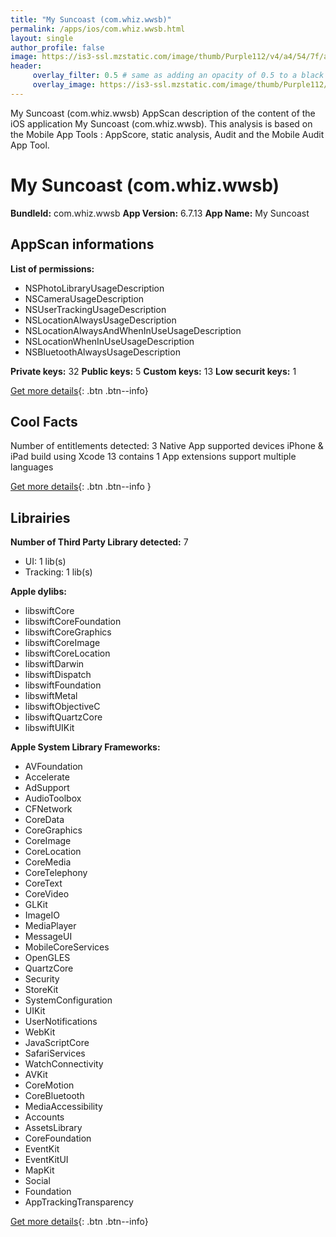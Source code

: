 ```yaml
---
title: "My Suncoast (com.whiz.wwsb)"
permalink: /apps/ios/com.whiz.wwsb.html
layout: single
author_profile: false
image: https://is3-ssl.mzstatic.com/image/thumb/Purple112/v4/a4/54/7f/a4547f2a-ad56-8329-6f92-1bb477713e9d/AppIcon-0-0-1x_U007emarketing-0-0-0-7-0-0-sRGB-0-0-0-GLES2_U002c0-512MB-85-220-0-0.png/512x512bb.jpg
header: 
     overlay_filter: 0.5 # same as adding an opacity of 0.5 to a black background
     overlay_image: https://is3-ssl.mzstatic.com/image/thumb/Purple112/v4/a4/54/7f/a4547f2a-ad56-8329-6f92-1bb477713e9d/AppIcon-0-0-1x_U007emarketing-0-0-0-7-0-0-sRGB-0-0-0-GLES2_U002c0-512MB-85-220-0-0.png/512x512bb.jpg
---
```

My Suncoast (com.whiz.wwsb) AppScan description of the content of the iOS application My Suncoast (com.whiz.wwsb). This analysis is based on the Mobile App Tools : AppScore, static analysis, Audit and the Mobile Audit App Tool.

# My Suncoast (com.whiz.wwsb)

**BundleId:** com.whiz.wwsb
**App Version:** 6.7.13
**App Name:** My Suncoast


## AppScan informations 

**List of permissions:** 
- NSPhotoLibraryUsageDescription
- NSCameraUsageDescription
- NSUserTrackingUsageDescription
- NSLocationAlwaysUsageDescription
- NSLocationAlwaysAndWhenInUseUsageDescription
- NSLocationWhenInUseUsageDescription
- NSBluetoothAlwaysUsageDescription
  
  
**Private keys:** 32
**Public keys:** 5
**Custom keys:** 13
**Low securit keys:** 1
  
[Get more details](/pricing.html){: .btn .btn--info}

## Cool Facts

Number of entitlements detected: 3
Native App
supported devices iPhone & iPad
build using Xcode 13
contains 1 App extensions
support multiple languages
  
[Get more details](/pricing.html){: .btn .btn--info }

## Librairies 
**Number of Third Party Library detected:** 7
- UI: 1 lib(s)
- Tracking: 1 lib(s)


**Apple dylibs:**
- libswiftCore
- libswiftCoreFoundation
- libswiftCoreGraphics
- libswiftCoreImage
- libswiftCoreLocation
- libswiftDarwin
- libswiftDispatch
- libswiftFoundation
- libswiftMetal
- libswiftObjectiveC
- libswiftQuartzCore
- libswiftUIKit


**Apple System Library Frameworks:**
- AVFoundation
- Accelerate
- AdSupport
- AudioToolbox
- CFNetwork
- CoreData
- CoreGraphics
- CoreImage
- CoreLocation
- CoreMedia
- CoreTelephony
- CoreText
- CoreVideo
- GLKit
- ImageIO
- MediaPlayer
- MessageUI
- MobileCoreServices
- OpenGLES
- QuartzCore
- Security
- StoreKit
- SystemConfiguration
- UIKit
- UserNotifications
- WebKit
- JavaScriptCore
- SafariServices
- WatchConnectivity
- AVKit
- CoreMotion
- CoreBluetooth
- MediaAccessibility
- Accounts
- AssetsLibrary
- CoreFoundation
- EventKit
- EventKitUI
- MapKit
- Social
- Foundation
- AppTrackingTransparency


  
[Get more details](/pricing.html){: .btn .btn--info}

